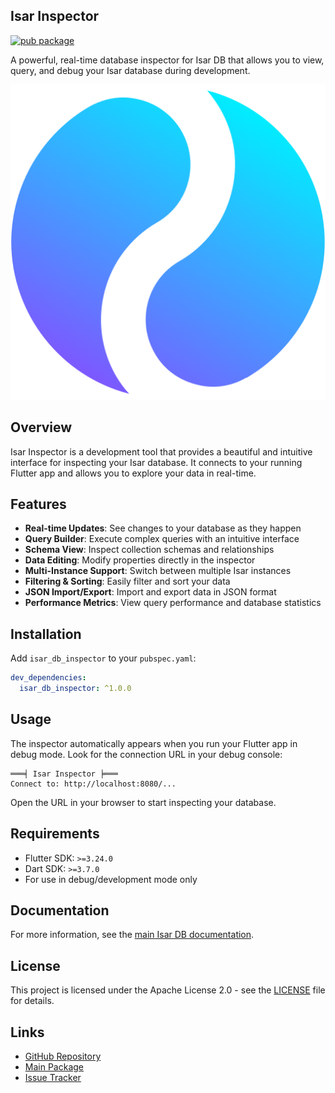 ## Isar Inspector

[![pub package](https://img.shields.io/pub/v/isar_db_inspector.svg)](https://pub.dev/packages/isar_db_inspector)

A powerful, real-time database inspector for Isar DB that allows you to view, query, and debug your Isar database during development.

![Inspector UI](https://raw.githubusercontent.com/usamasarwar/isar_db/main/packages/isar_db_inspector/assets/logo.png)

## Overview

Isar Inspector is a development tool that provides a beautiful and intuitive interface for inspecting your Isar database. It connects to your running Flutter app and allows you to explore your data in real-time.

## Features

- **Real-time Updates**: See changes to your database as they happen
- **Query Builder**: Execute complex queries with an intuitive interface
- **Schema View**: Inspect collection schemas and relationships
- **Data Editing**: Modify properties directly in the inspector
- **Multi-Instance Support**: Switch between multiple Isar instances
- **Filtering & Sorting**: Easily filter and sort your data
- **JSON Import/Export**: Import and export data in JSON format
- **Performance Metrics**: View query performance and database statistics

## Installation

Add `isar_db_inspector` to your `pubspec.yaml`:

```yaml
dev_dependencies:
  isar_db_inspector: ^1.0.0
```

## Usage

The inspector automatically appears when you run your Flutter app in debug mode. Look for the connection URL in your debug console:

```
═══╡ Isar Inspector ╞═══
Connect to: http://localhost:8080/...
```

Open the URL in your browser to start inspecting your database.

## Requirements

- Flutter SDK: `>=3.24.0`
- Dart SDK: `>=3.7.0`
- For use in debug/development mode only

## Documentation

For more information, see the [main Isar DB documentation](https://pub.dev/packages/isar_db).

## License

This project is licensed under the Apache License 2.0 - see the [LICENSE](../LICENSE) file for details.

## Links

- [GitHub Repository](https://github.com/usamasarwar/isar_db)
- [Main Package](https://pub.dev/packages/isar_db)
- [Issue Tracker](https://github.com/usamasarwar/isar_db/issues)
